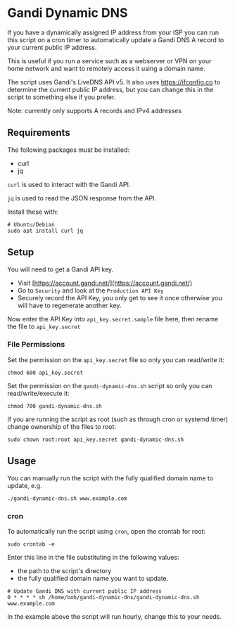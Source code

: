 # Gandi Dynamic DNS

 If you have a dynamically assigned IP address from your ISP you can run this script on a cron timer to automatically update a Gandi DNS A record to your current public IP address.

 This is useful if you run a service such as a webserver or VPN on your home network and want to remotely access it using a domain name. 
 
 The script uses Gandi's LiveDNS API v5. It also uses https://ifconfig.co to determine the current public IP address, but you can change this in the script to something else if you prefer.

Note: currently only supports A records and IPv4 addresses

## Requirements

The following packages must be installed:

- curl
- jq

`curl` is used to interact with the Gandi API.

`jq` is used to read the JSON response from the API.

Install these with:

```
# Ubuntu/Debian
sudo apt install curl jq
```

## Setup

You will need to get a Gandi API key. 

- Visit [https://account.gandi.net/](https://account.gandi.net/)
- Go to `Security` and look at the `Production API Key`
- Securely record the API Key, you only get to see it once otherwise you will have to regenerate another key.

Now enter the API Key into `api_key.secret.sample` file here, then rename the file to `api_key.secret`

### File Permissions

Set the permission on the `api_key.secret` file so only you can read/write it:

```
chmod 600 api_key.secret
```

Set the permission on the `gandi-dynamic-dns.sh` script so only you can read/write/execute it:

```
chmod 700 gandi-dynamic-dns.sh
```

If you are running the script as root (such as through cron or systemd timer) change ownership of the files to root:

```
sudo chown root:root api_key.secret gandi-dynamic-dns.sh
```

## Usage

You can manually run the script with the fully qualified domain name to update, e.g.

```
./gandi-dynamic-dns.sh www.example.com
```

### cron

To automatically run the script using `cron`, open the crontab for root:

```
sudo crontab -e
```

Enter this line in the file substituting in the following values:

- the path to the script's directory
- the fully qualified domain name you want to update.

```
# Update Gandi DNS with current public IP address
0 * * * * sh /home/bob/gandi-dynamic-dns/gandi-dynamic-dns.sh www.example.com
```

In the example above the script will run hourly, change this to your needs.
